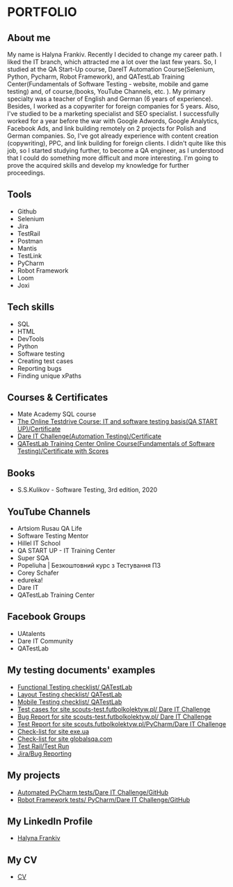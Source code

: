 # **PORTFOLIO**
## **About me**
My name is Halyna Frankiv. Recently I decided to change my career path. I liked the IT branch, which attracted me a lot over the last few years. So, I studied at the QA Start-Up course, DareIT Automation Course(Selenium, Python, Pycharm, Robot Framework), and QATestLab Training Center(Fundamentals of Software Testing - website, mobile and game testing) and, of course,(books, YouTube Channels, etc. ).  My primary specialty was a teacher of English and German (6 years of experience). Besides, I worked as a copywriter for foreign companies for 5 years. Also, I've studied to be a marketing specialist and SEO specialist. I successfully worked for a year before the war with Google Adwords, Google Analytics, Facebook Ads, and link building remotely on 2 projects for Polish and German companies. So, I've got already experience with content creation (copywriting), PPC, and link building for foreign clients. I didn't quite like this job, so I started studying further, to become a QA engineer, as I understood that I could do something more difficult and more interesting. I'm going to prove the acquired skills and develop my knowledge for further proceedings.
## **Tools**
- Github
- Selenium 
- Jira
- TestRail
- Postman
- Mantis
- TestLink
- PyCharm
- Robot Framework
- Loom
- Joxi
## **Tech skills**
- SQL
- HTML
- DevTools
- Python
- Software testing
- Creating test cases
- Reporting bugs
- Finding unique xPaths
## **Courses & Certificates**
- Mate Academy SQL course
- [The Online Testdrive Course: IT and software testing basis(QA START UP)/Certificate](https://drive.google.com/file/d/16HThZCqsw1cST7jAZHc0o7yQpyZbTu49/view?usp=sharing)
- [Dare IT Challenge(Automation Testing)/Certificate](https://drive.google.com/file/d/1wMLGn8-lQQglhj35oUEMx9bSmup-mig7/view?usp=sharing)
- [QATestLab Training Center Online Course(Fundamentals of Software Testing)/Certificate with Scores](https://drive.google.com/file/d/11IJx4xG0Su2pflcGFXbVZ33YvLkJk32I/view?usp=sharing)
## **Books**
- S.S.Kulikov - Software Testing, 3rd edition, 2020
## **YouTube Channels**
-  Artsiom Rusau QA Life
-  Software Testing Mentor
-  Hillel IT School
-  QA START UP - IT Training Center
-  Super SQA
-  Popeliuha | Безкоштовний курс з Тестування ПЗ
-  Corey Schafer
-  edureka!
-  Dare IT
-  QATestLab Training Center
## **Facebook Groups**
- UAtalents
- Dare IT Community 
- QATestLab
## **My testing documents' examples**
- [Functional Testing checklist/ QATestLab](https://docs.google.com/spreadsheets/d/1RmpDYf0gEF3ASrQjpArPMr2GvUwKZuJpyz6J1lybXyQ/edit#gid=0)
- [Layout Testing checklist/ QATestLab](https://docs.google.com/spreadsheets/d/196UzB6-wnBBZ_bpdhLmMylVJfg82KDKYa4n_92CGy6E/edit#gid=0)
- [Mobile Testing checklist/ QATestLab](https://docs.google.com/spreadsheets/d/1CEtnmHtYPdZx6zR9DT180y8QuaGmwSUn-z263SJkInE/edit#gid=0)
- [Test cases for site scouts-test.futbolkolektyw.pl/ Dare IT Challenge](https://docs.google.com/spreadsheets/d/1tXPu3XBxTtwBrxALS6lIfQA10YoGvDaVwF07FTyq3pQ/edit?usp=sharing)
- [Bug Report for site scouts-test.futbolkolektyw.pl/ Dare IT Challenge](https://docs.google.com/spreadsheets/d/1r_ftWbF_bNFPXBr3EpuPXgj7Af4LIlHIJ6CcdmSWbuo/edit#gid=0)
- [Test Report for site scouts.futbolkolektyw.pl/PyCharm/Dare IT Challenge](https://docs.google.com/spreadsheets/d/1u13o7_w-FeB1As2Och-Pu-QUEENVcwYixGfWEhe5nAg/edit#gid=0)
- [Check-list for site exe.ua](https://docs.google.com/spreadsheets/d/1dBsMBsq5b-_EyUwhb5tRIfP9ZYH2ZOcFfS5PNZ0dTz4/edit#gid=0)
- [Check-list for site globalsqa.com](https://docs.google.com/spreadsheets/d/1SlUw87Y8Uj5JKhHcMfrXy1kPO20SGCLGWP3M37_V5vM/edit#gid=0)
- [Test Rail/Test Run](http://joxi.ru/J2bpEvDiM03Xer )
- [Jira/Bug Reporting](http://joxi.ru/LmG6QZ5CZwxnKr)
## **My projects**
- [Automated PyCharm tests/Dare IT Challenge/GitHub](https://github.com/gfrankiv/challenge_portfolio_pati)
- [Robot Framework tests/ PyCharm/Dare IT Challenge/GitHub](https://github.com/gfrankiv/halyna_robotframework)
## **My LinkedIn Profile**
- [Halyna Frankiv](https://www.linkedin.com/in/halyna-frankiv-b98047204/)
## **My CV**
- [CV](https://drive.google.com/file/d/1n9res42a7cHy6sbWCutP19SS4zWm-kAH/view?usp=sharing)
 






